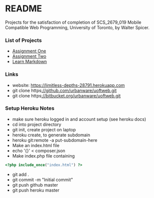 # README #

Projects for the satisfaction of completion of SCS_2679_019 Mobile Compatible Web Programming, University of Toronto, by Walter Spicer. 

### List of Projects ###

* [Assignment One](https://limitless-depths-28791.herokuapp.com/AssignmentOne/index.html)
* [Assignment Two](https://limitless-depths-28791.herokuapp.com/AssignmentTwo/index.html)
* [Learn Markdown](https://bitbucket.org/tutorials/markdowndemo)

### Links ###

* website: https://limitless-depths-28791.herokuapp.com
* git clone https[://github.com/urbanware/uoftweb.git]() 
* git clone https[://bitbucket.org/urbanware/uoftweb.git]()

### Setup Heroku Notes ###

* make sure heroku logged in and account setup (see heroku docs)
* cd into project directory
* git init, create project on laptop
* heroku create, to generate subdomain
* heroku git:remote -a put-subdomain-here
* Make an index.html file
* echo '{}' < composer.json
* Make index.php file containing 
```php
<?php include_once("index.html") ?>
```
* git add . 
* git commit -m "Initial commit"
* git push github master
* git push heroku master
